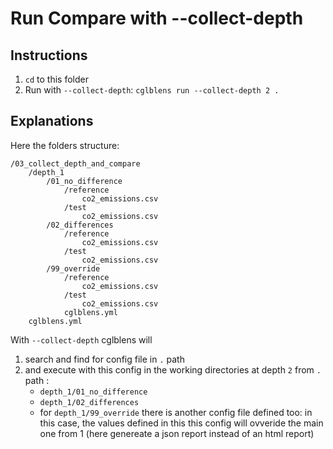 # Run Compare with --collect-depth 

## Instructions

1. `cd` to this folder
2. Run with `--collect-depth`: `cglblens run --collect-depth 2 .`

## Explanations

Here the folders structure:

```
/03_collect_depth_and_compare
    /depth_1
        /01_no_difference
            /reference
                co2_emissions.csv
            /test
                co2_emissions.csv
        /02_differences
            /reference
                co2_emissions.csv
            /test
                co2_emissions.csv
        /99_override
            /reference
                co2_emissions.csv
            /test
                co2_emissions.csv
            cglblens.yml
    cglblens.yml
```

With `--collect-depth` cglblens will 
1. search and find for config file in `.` path
2. and execute with this config in the working directories at depth `2` from `.` path :
    - `depth_1/01_no_difference`
    - `depth_1/02_differences`
    - for `depth_1/99_override` there is another config file defined too: in this case, the values defined in this this config will ovveride the main one from 1 (here genereate a json report instead of an html report)